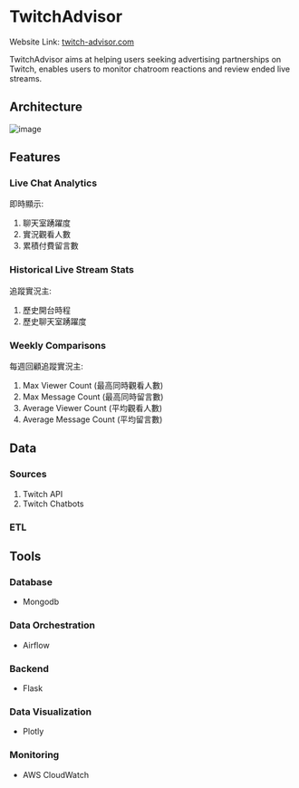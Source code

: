 # TwitchAdvisor
Website Link: [twitch-advisor.com](twitch-advisor.com)
<p>TwitchAdvisor aims at helping users seeking advertising partnerships on Twitch, enables users to monitor chatroom reactions and review ended live streams.</p>

## Architecture
![image](https://github.com/BoscoTing/TwitchAdvisor/assets/110707173/09cd0fee-279b-4486-922a-3454030f7be2)

## Features
### Live Chat Analytics
即時顯示:
1. 聊天室踴躍度
2. 實況觀看人數
3. 累積付費留言數

### Historical Live Stream Stats
追蹤實況主:
1. 歷史開台時程
2. 歷史聊天室踴躍度

### Weekly Comparisons
每週回顧追蹤實況主:
1. Max Viewer Count (最高同時觀看人數)
2. Max Message Count (最高同時留言數)
3. Average Viewer Count (平均觀看人數)
4. Average Message Count (平均留言數)

## Data
### Sources
1. Twitch API
2. Twitch Chatbots
### ETL

## Tools
### Database

* Mongodb
### Data Orchestration	

* Airflow

### Backend

* Flask

### Data Visualization

* Plotly

### Monitoring

* AWS CloudWatch
